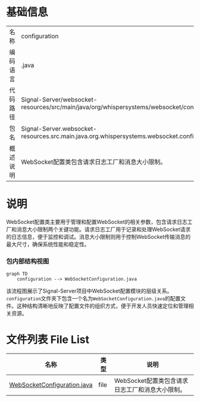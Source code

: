 # 基础信息

|      |      |
|------|------|
| 名称 | configuration |
| 编码语言 | .java |
| 代码路径 | Signal-Server/websocket-resources/src/main/java/org/whispersystems/websocket/configuration |
| 包名 | Signal-Server.websocket-resources.src.main.java.org.whispersystems.websocket.configuration |
| 概述说明 | WebSocket配置类包含请求日志工厂和消息大小限制。 |

# 说明

WebSocket配置类主要用于管理和配置WebSocket的相关参数，包含请求日志工厂和消息大小限制两个关键功能。请求日志工厂用于记录和处理WebSocket请求的日志信息，便于监控和调试。消息大小限制则用于控制WebSocket传输消息的最大尺寸，确保系统性能和稳定性。


### 包内部结构视图

```mermaid
graph TD
    configuration --> WebSocketConfiguration.java
```

该流程图展示了Signal-Server项目中WebSocket配置模块的层级关系。`configuration`文件夹下包含一个名为`WebSocketConfiguration.java`的配置文件。这种结构清晰地反映了配置文件的组织方式，便于开发人员快速定位和管理相关资源。

# 文件列表 File List

| 名称   | 类型  | 说明 |
|-------|------|-------------|
| [WebSocketConfiguration.java](WebSocketConfiguration.md) | file | WebSocket配置类包含请求日志工厂和消息大小限制。 |


